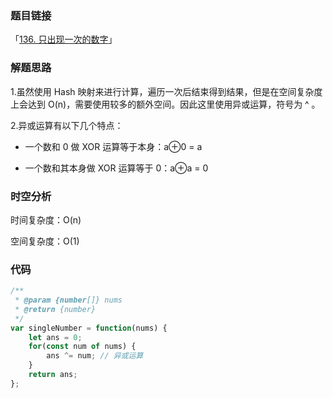 ### 题目链接

「[136. 只出现一次的数字](https://leetcode-cn.com/problems/single-number/)」

### 解题思路

1.虽然使用 Hash 映射来进行计算，遍历一次后结束得到结果，但是在空间复杂度上会达到 O(n)，需要使用较多的额外空间。因此这里使用异或运算，符号为 ^ 。

2.异或运算有以下几个特点：

* 一个数和 0 做 XOR 运算等于本身：a⊕0 = a

* 一个数和其本身做 XOR 运算等于 0：a⊕a = 0

### 时空分析

时间复杂度：O(n)

空间复杂度：O(1)

### 代码

```javascript
/**
 * @param {number[]} nums
 * @return {number}
 */
var singleNumber = function(nums) {
    let ans = 0;
    for(const num of nums) {
        ans ^= num; // 异或运算
    }
    return ans;
};
```

